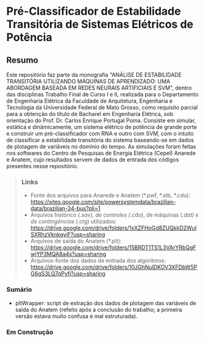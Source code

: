 # Pré-Classificador de Estabilidade Transitória de Sistemas Elétricos de Potência 
## Resumo
Este repositório faz parte da monografia "ANÁLISE DE ESTABILIDADE TRANSITÓRIA UTILIZANDO MÁQUINAS DE APRENDIZADO: UMA ABORDAGEM BASEADA EM REDES NEURAIS ARTIFICIAIS E SVM", dentro das disciplinas Trabalho Final de Curso I e II, realizada para o Departamento de Engenharia Elétrica da Faculdade de Arquitetura, Engenharia e Tecnologia da Universidade Federal de Mato Grosso, como requisito parcial para a obtenção do título de Bacharel em Engenharia Elétrica, sob orientação do Prof. Dr. Carlos Enrique Portugal Poma.
Consiste em simular, estática e dinâmicamente, um sistema elétrico de potência de grande porte e construir um pré-classificador com RNA e outro com SVM, com o intuito de classificar a estabilidade transitória do sistema baseando-se em dados de plotagem de variáveis no domínio do tempo.
As simulações foram feitas nos softwares do Centro de Pesquisas de Energia Elétrica (Cepel) Anarede e Anatem, cujo resultados servem de dados de entrada dos códigos presentes nesse repositório.

> ### Links
> - Fonte dos arquivos para Anarede e Anatem (*.pwf, *.stb, *.cdu): <https://sites.google.com/site/powersystemdata/brazilian-data/brazilian-34-bus?pli=1>
> - Arquivos histórico (*.sav), de controles (*.cdu), de máquinas (*.dat) e de contingências (*.ctg) utilizados: <https://drive.google.com/drive/folders/1xXZFHoGd8ZUQkkD2WuISXRhzVknkqyiF?usp=sharing>
> - Arquivos de saída do Anatem (*.plt): <https://drive.google.com/drive/folders/15BRDT1TS1L3VArYRbQgFwjYP3MQA8a4s?usp=sharing>
> - Arquivos-fonte dos dados de entrada dos algoritmos: <https://drive.google.com/drive/folders/10JGhNuIDKOV3XFDbW5PG6gS3LQ7qPyfj?usp=sharing>


### Sumário
- pltWrapper: script de extração dos dados de plotagem das variáveis de saída do Anatem (refeito após a conclusão do trabalho; a primeira versão estava muito confusa e mal estruturada).
### Em Construção

